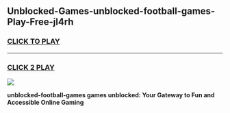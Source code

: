 
## Unblocked-Games-unblocked-football-games-Play-Free-jl4rh
<h3>
<a href="https://premium76.site?title=unblocked-football-games&ref=21A">CLICK TO PLAY</a></h3>
<hr>

<h3>
<a href="https://premium76.site?title=unblocked-football-games&ref=21A">CLICK 2 PLAY</a>
  
</h3>

<a href="https://premium76.site?title=unblocked-football-games&ref=21A"><img src="https://clearcache.store/games.png"></a>


**unblocked-football-games games unblocked: Your Gateway to Fun and Accessible Online Gaming**

